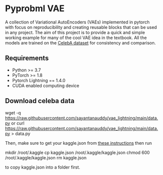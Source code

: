 # Pyprobml VAE 

A collection of Variational AutoEncoders (VAEs) implemented in pytorch with focus on reproducibility and creating reusable blocks that can be used in any project. The aim of this project is to provide
a quick and simple working example for many of the cool VAE idea in the textbook. All the models are trained on the [CelebA dataset](http://mmlab.ie.cuhk.edu.hk/projects/CelebA.html)
for consistency and comparison. 

## Requirements
- Python >= 3.7
- PyTorch >= 1.8
- Pytorch Lightning  == 1.4.0
- CUDA enabled computing device

## Download celeba data

wget -q https://raw.githubusercontent.com/sayantanauddy/vae_lightning/main/data.py
or curl https://raw.githubusercontent.com/sayantanauddy/vae_lightning/main/data.py > data.py

Then, make sure to get your kaggle.json from [these instructions](https://github.com/Kaggle/kaggle-api#api-credentials) then run 

mkdir /root/.kaggle 
cp kaggle.json /root/.kaggle/kaggle.json
chmod 600 /root/.kaggle/kaggle.json
rm kaggle.json

to copy kaggle.json into a folder first. 